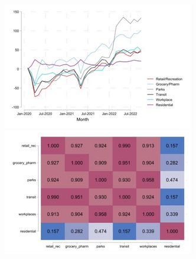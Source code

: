 ![trends](https://raw.githubusercontent.com/advaitmoharir/google_mob/main/3_clean/trends.jpg)
![trends](https://raw.githubusercontent.com/advaitmoharir/google_mob/main/3_clean/heatmap.jpg)
